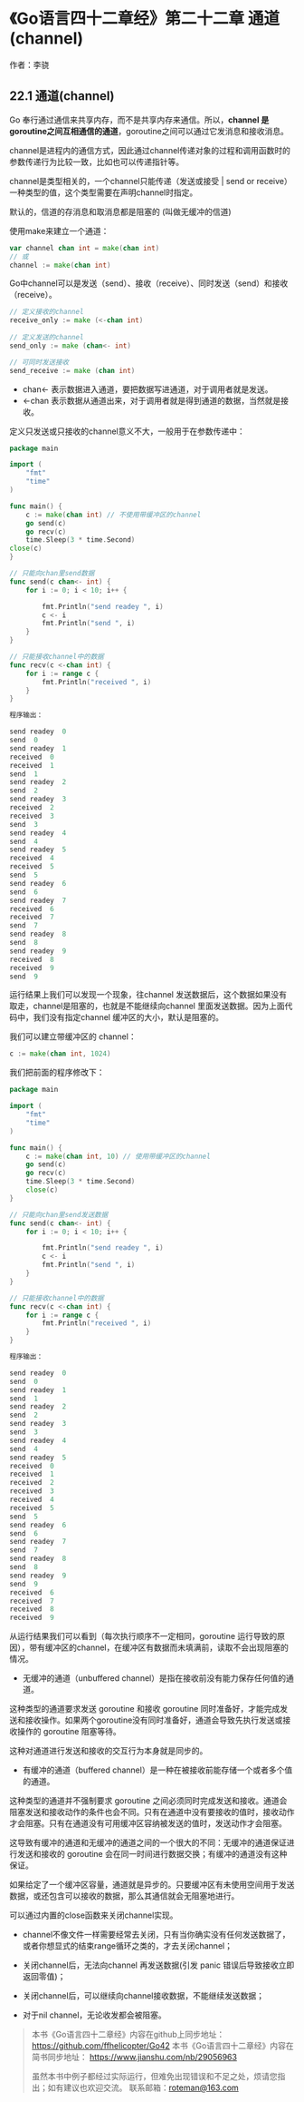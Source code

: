 # 《Go语言四十二章经》第二十二章 通道(channel)

作者：李骁

## 22.1 通道(channel) <div id="1"></div>

Go 奉行通过通信来共享内存，而不是共享内存来通信。所以，**channel 是goroutine之间互相通信的通道**，goroutine之间可以通过它发消息和接收消息。

channel是进程内的通信方式，因此通过channel传递对象的过程和调用函数时的参数传递行为比较一致，比如也可以传递指针等。

channel是类型相关的，一个channel只能传递（发送或接受 | send or receive）一种类型的值，这个类型需要在声明channel时指定。

默认的，信道的存消息和取消息都是阻塞的 (叫做无缓冲的信道)

使用make来建立一个通道：

```Go
var channel chan int = make(chan int)
// 或
channel := make(chan int)
```
Go中channel可以是发送（send）、接收（receive）、同时发送（send）和接收（receive）。

```Go
// 定义接收的channel
receive_only := make (<-chan int)
 
// 定义发送的channel
send_only := make (chan<- int)

// 可同时发送接收
send_receive := make (chan int)
```

* chan<- 表示数据进入通道，要把数据写进通道，对于调用者就是发送。
* <-chan 表示数据从通道出来，对于调用者就是得到通道的数据，当然就是接收。

定义只发送或只接收的channel意义不大，一般用于在参数传递中：

```Go
package main

import (
	"fmt"
	"time"
)

func main() {
	c := make(chan int) // 不使用带缓冲区的channel
	go send(c)
	go recv(c)
	time.Sleep(3 * time.Second)
close(c)
}

// 只能向chan里send数据
func send(c chan<- int) {
	for i := 0; i < 10; i++ {

		fmt.Println("send readey ", i)
		c <- i
		fmt.Println("send ", i)
	}
}

// 只能接收channel中的数据
func recv(c <-chan int) {
	for i := range c {
		fmt.Println("received ", i)
	}
}
```
```Go
程序输出：

send readey  0
send  0
send readey  1
received  0
received  1
send  1
send readey  2
send  2
send readey  3
received  2
received  3
send  3
send readey  4
send  4
send readey  5
received  4
received  5
send  5
send readey  6
send  6
send readey  7
received  6
received  7
send  7
send readey  8
send  8
send readey  9
received  8
received  9
send  9
```
运行结果上我们可以发现一个现象，往channel 发送数据后，这个数据如果没有取走，channel是阻塞的，也就是不能继续向channel 里面发送数据。因为上面代码中，我们没有指定channel 缓冲区的大小，默认是阻塞的。

我们可以建立带缓冲区的 channel：

```Go
c := make(chan int, 1024)
```
我们把前面的程序修改下：

```Go
package main

import (
	"fmt"
	"time"
)

func main() {
	c := make(chan int, 10) // 使用带缓冲区的channel
	go send(c)
	go recv(c)
	time.Sleep(3 * time.Second)
	close(c)
}

// 只能向chan里send发送数据
func send(c chan<- int) {
	for i := 0; i < 10; i++ {

		fmt.Println("send readey ", i)
		c <- i
		fmt.Println("send ", i)
	}
}

// 只能接收channel中的数据
func recv(c <-chan int) {
	for i := range c {
		fmt.Println("received ", i)
	}
}
```

```Go
程序输出：

send readey  0
send  0
send readey  1
send  1
send readey  2
send  2
send readey  3
send  3
send readey  4
send  4
send readey  5
received  0
received  1
received  2
received  3
received  4
received  5
send  5
send readey  6
send  6
send readey  7
send  7
send readey  8
send  8
send readey  9
send  9
received  6
received  7
received  8
received  9
```

从运行结果我们可以看到（每次执行顺序不一定相同，goroutine 运行导致的原因），带有缓冲区的channel，在缓冲区有数据而未填满前，读取不会出现阻塞的情况。


* 无缓冲的通道（unbuffered channel）是指在接收前没有能力保存任何值的通道。

这种类型的通道要求发送 goroutine 和接收 goroutine 同时准备好，才能完成发送和接收操作。如果两个goroutine没有同时准备好，通道会导致先执行发送或接收操作的 goroutine 阻塞等待。

这种对通道进行发送和接收的交互行为本身就是同步的。

* 有缓冲的通道（buffered channel）是一种在被接收前能存储一个或者多个值的通道。

这种类型的通道并不强制要求 goroutine 之间必须同时完成发送和接收。通道会阻塞发送和接收动作的条件也会不同。只有在通道中没有要接收的值时，接收动作才会阻塞。只有在通道没有可用缓冲区容纳被发送的值时，发送动作才会阻塞。

这导致有缓冲的通道和无缓冲的通道之间的一个很大的不同：无缓冲的通道保证进行发送和接收的 goroutine 会在同一时间进行数据交换；有缓冲的通道没有这种保证。

如果给定了一个缓冲区容量，通道就是异步的。只要缓冲区有未使用空间用于发送数据，或还包含可以接收的数据，那么其通信就会无阻塞地进行。

可以通过内置的close函数来关闭channel实现。

* channel不像文件一样需要经常去关闭，只有当你确实没有任何发送数据了，或者你想显式的结束range循环之类的，才去关闭channel；

* 关闭channel后，无法向channel 再发送数据(引发 panic 错误后导致接收立即返回零值)；

* 关闭channel后，可以继续向channel接收数据，不能继续发送数据；

* 对于nil channel，无论收发都会被阻塞。



>本书《Go语言四十二章经》内容在github上同步地址：https://github.com/ffhelicopter/Go42
>本书《Go语言四十二章经》内容在简书同步地址：  https://www.jianshu.com/nb/29056963
>
>虽然本书中例子都经过实际运行，但难免出现错误和不足之处，烦请您指出；如有建议也欢迎交流。
>联系邮箱：roteman@163.com